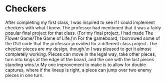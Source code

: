 # Checkers

After completing my first class, I was inspired to see if I could implement checkers with what I knew. The professor had mentioned that it was a fairly popular final project for that class. (For my final project, I had made The Flower Game/The Game of Life.)\n
For the gameboard, I borrowed some of the GUI code that the professor provided for a different class project. The checker pieces are my design, though.\n
I was pleased to get it almost completely working. Pieces can move in the legal way, take other pieces, turn into kings at the edge of the board, and the one with the last pieces standing wins.\n
My one improvement to make is to allow for double captures, where if the lineup is right, a piece can jump over two enemy pieces in one turn.
